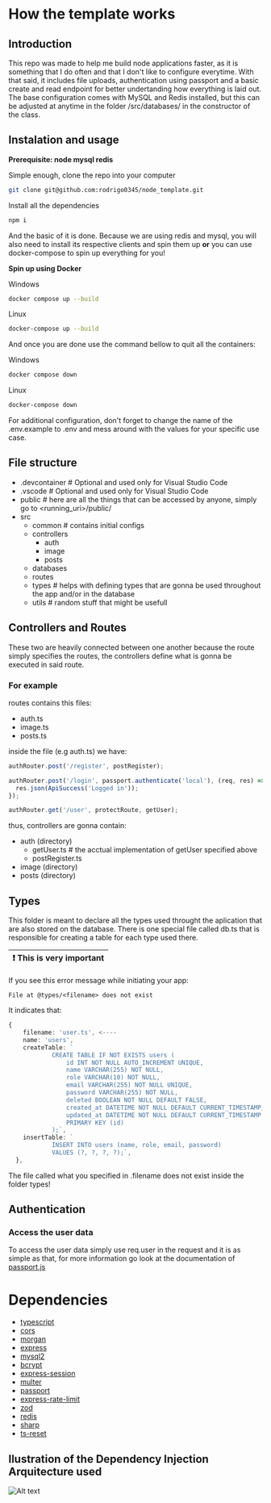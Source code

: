 # How the template works

## Introduction

This repo was made to help me build node applications faster, as it is something that I do often and that I don't like to configure everytime.
With that said, it includes file uploads, authentication using passport and a basic create and read endpoint for better undertanding how everything is laid out.
The base configuration comes with MySQL and Redis installed, but this can be adjusted at anytime in the folder /src/databases/ in the constructor of the class.

## Instalation and usage

**Prerequisite: node mysql redis**

Simple enough, clone the repo into your computer

```bash
git clone git@github.com:rodrigo0345/node_template.git
```

Install all the dependencies

```bash
npm i
```

And the basic of it is done.
Because we are using redis and mysql, you will also need to install its respective clients and spin them up **or** you can use docker-compose to spin up everything for you!

**Spin up using Docker**

Windows

```bash
docker compose up --build
```

Linux

```bash
docker-compose up --build
```

And once you are done use the command bellow to quit all the containers:

Windows

```bash
docker compose down
```

Linux

```bash
docker-compose down
```

For additional configuration, don't forget to change the name of the .env.example to .env and mess around with the values for your specific use case.

## File structure

- .devcontainer # Optional and used only for Visual Studio Code
- .vscode # Optional and used only for Visual Studio Code
- public # here are all the things that can be accessed by anyone, simply go to <running_uri>/public/<file>
- src
  - common # contains initial configs
  - controllers
    - auth
    - image
    - posts
  - databases
  - routes
  - types # helps with defining types that are gonna be used throughout the app and/or in the database
  - utils # random stuff that might be usefull

## Controllers and Routes

These two are heavily connected between one another because the route simply specifies the routes, the controllers define what is gonna be executed in said route.

### For example

routes contains this files:

- auth.ts
- image.ts
- posts.ts

inside the file (e.g auth.ts) we have:

```js
authRouter.post('/register', postRegister);

authRouter.post('/login', passport.authenticate('local'), (req, res) => {
  res.json(ApiSuccess('Logged in'));
});

authRouter.get('/user', protectRoute, getUser);
```

thus, controllers are gonna contain:

- auth (directory)
  - getUser.ts # the acctual implementation of getUser specified above
  - postRegister.ts
- image (directory)
- posts (directory)

## Types

This folder is meant to declare all the types used throught the aplication that are also stored on the database.
There is one special file called db.ts that is responsible for creating a table for each type used there.

| :exclamation: This is very important |
| ------------------------------------ |

If you see this error message while initiating your app:

```
File at @types/<filename> does not exist
```

It indicates that:

```ts
{
    filename: 'user.ts', <----
    name: 'users',
    createTable: `
            CREATE TABLE IF NOT EXISTS users (
                id INT NOT NULL AUTO_INCREMENT UNIQUE,
                name VARCHAR(255) NOT NULL,
                role VARCHAR(10) NOT NULL,
                email VARCHAR(255) NOT NULL UNIQUE,
                password VARCHAR(255) NOT NULL,
                deleted BOOLEAN NOT NULL DEFAULT FALSE,
                created_at DATETIME NOT NULL DEFAULT CURRENT_TIMESTAMP,
                updated_at DATETIME NOT NULL DEFAULT CURRENT_TIMESTAMP ON UPDATE CURRENT_TIMESTAMP,
                PRIMARY KEY (id)
            );`,
    insertTable: `
            INSERT INTO users (name, role, email, password)
            VALUES (?, ?, ?, ?);`,
  },

```

The file called what you specified in .filename does not exist inside the folder types!

## Authentication

### Access the user data

To access the user data simply use req.user in the request and it is as simple as that, for more information go look at the documentation of [passport.js](https://www.passportjs.org/packages/passport-local/)

# Dependencies

- [typescript](https://www.npmjs.com/package/typescript)
- [cors](https://www.npmjs.com/package/cors)
- [morgan](https://www.npmjs.com/package/morgan)
- [express](https://www.npmjs.com/package/express)
- [mysql2](https://www.npmjs.com/package/mysql2)
- [bcrypt](https://www.npmjs.com/package/bcrypt)
- [express-session](https://www.npmjs.com/package/express-session)
- [multer](https://www.npmjs.com/package/multer)
- [passport](https://www.npmjs.com/package/passport)
- [express-rate-limit](https://www.npmjs.com/package/express-rate-limit)
- [zod](https://www.npmjs.com/package/zod)
- [redis](https://www.npmjs.com/package/redis)
- [sharp](https://www.npmjs.com/package/sharp)
- [ts-reset](https://www.npmjs.com/package/@total-typescript/ts-reset)

## Ilustration of the Dependency Injection Arquitecture used
![Alt text](image.png)
